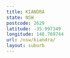 ```yaml
---
title: KIANDRA
state: NSW
postcode: 2629
latitude: -35.997349
longitude: 148.769744
url: /nsw/kiandra/
layout: suburb
---
```

